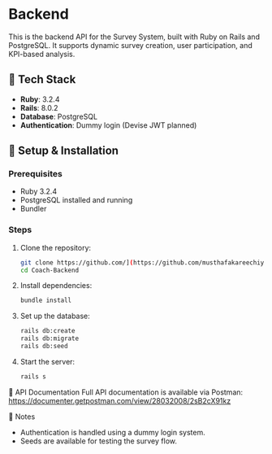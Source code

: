 # Backend

This is the backend API for the Survey System, built with Ruby on Rails and PostgreSQL. It supports dynamic survey creation, user participation, and KPI-based analysis.

## 🔧 Tech Stack

- **Ruby**: 3.2.4  
- **Rails**: 8.0.2
- **Database**: PostgreSQL  
- **Authentication**: Dummy login (Devise JWT planned)  

## 🚀 Setup & Installation

### Prerequisites

- Ruby 3.2.4
- PostgreSQL installed and running
- Bundler

### Steps

1. Clone the repository:
   ```bash
   git clone https://github.com/](https://github.com/musthafakareechiyil/Coach-Backend.git
   cd Coach-Backend
   
2. Install dependencies:
   ```bash
   bundle install
   
3. Set up the database:
   ```bash
   rails db:create
   rails db:migrate
   rails db:seed

4. Start the server:
   ```bash
   rails s

📘 API Documentation
   Full API documentation is available via Postman:
   https://documenter.getpostman.com/view/28032008/2sB2cX91kz

📌 Notes
- Authentication is handled using a dummy login system.
- Seeds are available for testing the survey flow.



